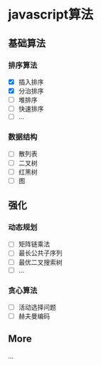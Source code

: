 # javascript算法

## 基础算法

### 排序算法

+ [x] 插入排序
+ [x] 分治排序
+ [ ] 堆排序
+ [ ] 快速排序
+ [ ] ...

### 数据结构

+ [ ] 散列表
+ [ ] 二叉树
+ [ ] 红黑树
+ [ ] 图

## 强化

### 动态规划

+ [ ] 矩阵链乘法
+ [ ] 最长公共子序列
+ [ ] 最优二叉搜索树
+ [ ] ...

### 贪心算法

+ [ ] 活动选择问题
+ [ ] 赫夫曼编码

## More

...